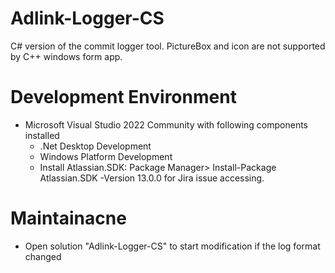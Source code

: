 # Adlink-Logger-CS
C# version of the commit logger tool.
PictureBox and icon are not supported by C++ windows form app.
# Development Environment
* Microsoft Visual Studio 2022 Community with following components installed
  * .Net Desktop Development
  * Windows Platform Development
  * Install Atlassian.SDK: Package Manager> Install-Package Atlassian.SDK -Version 13.0.0 for Jira issue accessing.
# Maintainacne
* Open solution "Adlink-Logger-CS" to start modification if the log format changed
